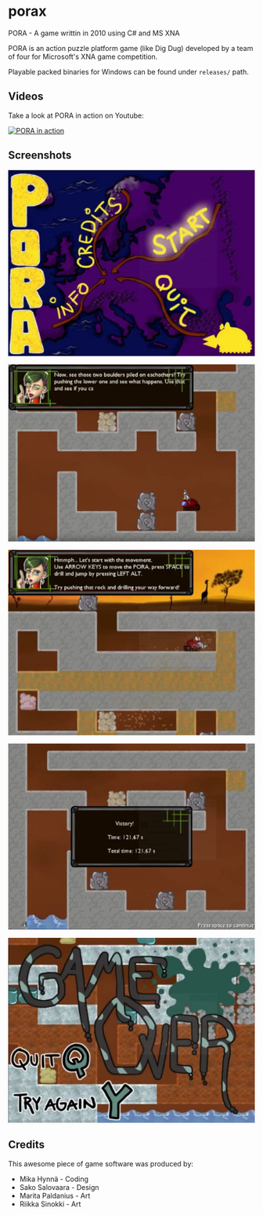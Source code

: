 # porax
PORA - A game writtin in 2010 using C# and MS XNA

PORA is an action puzzle platform game (like Dig Dug) developed by a team of four for Microsoft's XNA game competition.

Playable packed binaries for Windows can be found under `releases/` path.

## Videos

Take a look at PORA in action on Youtube:

[![PORA in action](https://img.youtube.com/vi/RXp0OdcoIO4/0.jpg)](https://www.youtube.com/watch?v=RXp0OdcoIO4)

## Screenshots

![Main menu](https://raw.githubusercontent.com/ighea/porax/master/screenshots/mainmenu.png)

![Gameplay](https://raw.githubusercontent.com/ighea/porax/master/screenshots/gameplay.png)

![Gameplay2](https://raw.githubusercontent.com/ighea/porax/master/screenshots/gameplay2.png)

![Level cleared](https://raw.githubusercontent.com/ighea/porax/master/screenshots/victory.png)

![Game over](https://raw.githubusercontent.com/ighea/porax/master/screenshots/gameover.png)

## Credits

This awesome piece of game software was produced by:
* Mika Hynnä - Coding
* Sako Salovaara - Design
* Marita Paldanius - Art
* Riikka Sinokki - Art
